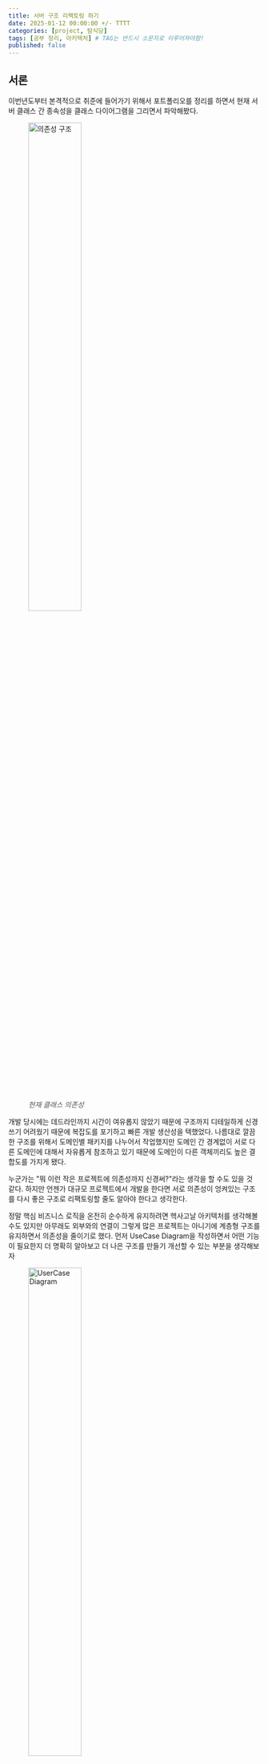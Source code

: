 ```yaml
---
title: 서버 구조 리팩토링 하기
date: 2025-01-12 00:00:00 +/- TTTT
categories: [project, 탐식당]
tags: [공부 정리, 아키텍처]	# TAG는 반드시 소문자로 이루어져야함!
published: false
---
```

<style>
  figcaption {
    font-size: 14px;
    color: #555;
    font-style: italic;
  }
</style>


## 서론
이번년도부터 본격적으로 취준에 들어가기 위해서 포트폴리오를 정리를 하면서 현재 서버 클래스 간 종속성을 클래스 다이어그램을 그리면서 파악해봤다.

<figure>
    <img src="/assets/img/2025-01-12/img1.png" width="50%" alt="의존성 구조">
    <figcaption>현재 클래스 의존성</figcaption>
</figure>

개발 당시에는 데드라인까지 시간이 여유롭지 않았기 때문에 구조까지 디테일하게 신경쓰기 어려웠기 때문에 복잡도를 포기하고 빠른 개발 생산성을 택했었다. 나름대로 깔끔한 구조를 위해서 도메인별 패키지를 나누어서 작업했지만 도메인 간 경계없이 서로 다른 도메인에 대해서 자유롭게 참조하고 있기 때문에 도메인이 다른 객체끼리도 높은 결합도를 가지게 됐다.

누군가는 "뭐 이런 작은 프로젝트에 의존성까지 신경써?"라는 생각을 할 수도 있을 것 같다. 하지만 언젠가 대규모 프로젝트에서 개발을 한다면 서로 의존성이 엉켜있는 구조를 다시 좋은 구조로 리팩토링할 줄도 알아야 한다고 생각한다.   

정말 핵심 비즈니스 로직을 온전히 순수하게 유지하려면 헥사고날 아키텍처를 생각해볼 수도 있지만 아무래도 외부와의 연결이 그렇게 많은 프로젝트는 아니기에 계층형 구조를 유지하면서 의존성을 줄이기로 했다. 먼저 UseCase Diagram을 작성하면서 어떤 기능이 필요한지 더 명확히 알아보고 더 나은 구조를 만들기 개선할 수 있는 부분을 생각해보자

<figure>
    <img src="/assets/img/2025-01-12/img2.png" width="50%" alt="UserCase Diagram">
    <figcaption>UseCase Diagram</figcaption>
</figure>


## 도메인간의 관계를 고려하기
UseCase를 보면 알 수 있드시 우리가 해결해야할 비즈니스 문제는 관리자에겐 식당, 메뉴, 식단 정보를 등록하고 필요 시에 알림을 보낼 수 있게 하고 일반 사용자는 식당, 식단 정보, 알림을 제공받을 수 있게 하는 것이다. 이 상황에서 가장 메인이 되는 도메인인 식당, 메뉴, 식단에서 어떤 역할을 해야하는지 정리해보자

### 식당
식당 정보에 대한 CRUD를 제공하고 각 식당마다 메뉴를 등록하고 삭제할 수 있는 기능을 제공해야한다.

### 메뉴
식당의 하위 도메인으로 각 식당의 메뉴에 대해서 CRD를 제공해야하고 동일한 이름의 메뉴는 등록할 수 없도록 해야한다.

### 식단
이 역시도 식당의 하위 도메인으로 각 식당의 식단을 등록할 수 있고, 식단 마다 메뉴의 변동을 관리하고 휴무, 품절 정보를 제공한다. 

이렇게 정리해보니 도메인간 상하관계가 좀 더 직접적으로 드러나며 도메인간 의존성을 단방향으로 더 단순화시킬 수 있을 것 같다.
<figure>
    <img src="/assets/img/2025-01-12/img5.png" width="100%" alt="개선 후 의존성">
    <figcaption>예상하는 개선 후 도메인간 의존성</figcaption>
</figure>

## 구조 개선
그럼 이제부터 구체적으로 의존성 하나하나를 구체적으로 살펴보며 개선해보자. 먼저 외부 도메인으로 의존성이 가장 적은 menu가 cafeteria에 대해 의존성을 갖는 부분을 알아보자

### menu 도메인

1. MenuController -> CafeteriaQueryService   
2. MenuQueryService -> CafeteriaRepository   
3. MenuCommandService -> CafeteriaQueryService   
위 세 경우를 하나씩 봐보자


<figure>
    <img src="/assets/img/2025-01-12/img3.png" width="100%" alt="MenuController">
    <figcaption>MenuController -> CafeteriaQueryService</figcaption>
</figure>

식당 식별자를 받아서 메뉴를 조회하는 API이다. 식당의 식별자를 받아 식당을 조회하는 부분에서 cafeteria에 의존하게 됐다.   
식당과 연관된 요청이기 때문에 cafeteria의 Controller로 변경시킬 수 있고, 오히려 이 구조가 비즈니스 흐름을 더 직관적으로 나타낼 수 있을 것 같다.

따라서 cafeteria의 Admin용 Controller로 옮기고 기존 API Path인 "/menu?cafeteriaId=식당 식별자 번호" 를 "/cafeteria/{cafeteraId}/menus"로 변경했다.

<figure>
    <img src="/assets/img/2025-01-12/img6.png" width="100%" alt="메뉴 리스트 조회 API">
    <figcaption>변경한 메뉴리스트 조회 API</figcaption>
</figure>


그 다음은 MenuQueryService의 의존성이다.

<figure>
    <img src="/assets/img/2025-01-12/img4.png" width="100%" alt="MenuQueryService">
    <figcaption>MenuQueryService -> CafeteriaRepository</figcaption>
</figure>

Menu를 조회하기 위한 findByCafeteriaAndName 메서드에서 식당 식별자와 메뉴 이름으로 조건으로 두는데 이 과정에서 식당 프록시 객체를 생성하기 위해 cafeteriaRepository가 쓰인 것이었다.
findByCafeteriaId 이런식으로 Spring Data JPA 메서드를 통해 쿼리를 만들면 조인이 일어나서 JpaRepository에서 제공하는 getReferenceById 메서드로 엔티티를 생성했던 것인데 이를 그냥 builder로 생성하는 것으로 변경해야겠다.

<figure>
    <img src="/assets/img/2025-01-12/img7.png" width="100%" alt="MenuQueryService">
    <figcaption>개선 후 MenuQueryService</figcaption>
</figure>

마지막으로 MenuCommandService이다.
<figure>
    <img src="/assets/img/2025-01-12/img8.png" width="100%" alt="MenuQueryService">
    <figcaption>MenuCommandService -> CafeteriaRepository</figcaption>
</figure>
메뉴를 저장하는 과정에서 cafeteriaId를 직접 받기 때문에 이를 조회하는 과정에서 cafeteria에 대한 의존이 생겼다. 앞에서 정리했듯이 cafeteria를 찾는 것은 menu 도메인의 역할이 아니다. cafeteria 도메인에서 수행할 역할이다. 따라서 현재 cafeteria를 받아 조회하는 부분을 미리 조회된 cafeteria를 받는 것으로 변경해주자.

그런데 이렇게 cafeteria를 직접 받는 것으로 바꾸다 보니 이미 식당에 존재하는 메뉴인지를 확인하는 MenuQueryService의 메서드에서 조건문으로 사용했던 cafeteriaId를 직접 cafeteria로 받아야 했다.

곰곰이 생각해보니 애초에 menu도메인에서 순수한 cafeteria가 아닌 cafeteriaId를 받는다는 것 자체가 cafeteria와 관련해서 repository 레이어에서 신경쓰게될 원인을 제공하는 것이기 때문에 이전에 변경했던 MenuQueryService역시 cafeteria를 받도록 변경하는 것이 더 바람직해보인다. 

이렇게 cafeteria를 받도록 변경했더니 cafeteriaId 정보를 담은 cafeteria를 만드는 역할이 MenuService에 의존하고 있는 MenuController와 AdminDietController에 넘어가게 됐다.

#### Controller의 역할
여기서 MenuController와 AdminController의 역할에 대해서도 한번 생각해보자. Controller는 API Path와 이를 작업할 메서드를 연결해주는 핸들러 역할을 한다. 근데 현재 menu와 diet 도메인에선 모두 도메인 내에서 자체적으로만 처리하여 결과를 넘겨주는 API는 존재하지 않는다. 모두 식당과 관련된 작업뿐이다. 따라서 Cafeteria 도메인의 Controller으로 넘겨줄 수 있고 이것이 오히려 요청하는 입장에서도 더 직관적일 것이다. 다만 Controller가 너무 비대해질 수 있다는 단점도 존재한다. 여기서 비대해진다는 것은 단순히 코드의 양이 많아진다는 것을 의미하는 것보단 CafeteriaController의 역할에 맞지 않는 API까지 매핑한다는 의미에 가까울 것 같다. 후에 독자적인 Controller로 나눌 필요가 생길 수도 있겠지만 현재로 봤을 때는 그렇게 필요하지 않은 것 같다.

표로 정리하자면 아래와 같다.

| **구분**               | **도메인별 Controller**                                                                                           | **하나의 Controller (도메인별 서비스 분리)**                                                              |
|-----------------------|----------------------------------------------------------------------------------------------------------------|--------------------------------------------------------------------------------------------------------|
| **장점**              | - 각 도메인에 집중하여 **책임 분산** 가능<br>- 도메인별로 독립적인 개발 및 테스트 용이<br>- 코드가 단순하고 모듈화된 설계 | - 비즈니스 흐름을 하나의 컨트롤러에서 관리하여 **전체 구조가 명확**<br>- **도메인 간 의존성을 깔끔하게 관리** 가능<br>- 도메인별 서비스에 로직 분리로 유지보수 및 확장성 증가 |
| **단점**              | - 요청에서 도메인 간 관계가 **명시적으로 드러나지 않음**<br>- 비즈니스 로직이 여러 컨트롤러에 분산되어 흐름이 산만할 수 있음<br>- 도메인 간의 협력 로직 관리가 복잡해질 가능성 있음 | - 컨트롤러가 **비대해질 가능성** (도메인 간 협력이 많을수록 복잡도 증가)<br>- 상위 컨트롤러가 너무 많은 책임을 질 경우 설계가 무거워질 수 있음 |
| **적용에 적합한 상황** | - 도메인의 독립성이 강하고, 도메인 간 관계가 적은 경우<br>- 도메인별로 작업을 분리하여 독립적으로 개발해야 하는 경우                     | - 요청 처리에서 **도메인 간의 관계를 명확히 드러내야 하는 경우**<br>- 비즈니스 흐름이 도메인 간 협력으로 구성된 경우<br>- 유지보수와 확장성을 중요시하는 프로젝트 |

현재 모든 메뉴, 식단 API들은 모두 식당의 식별자를 같이 받아서 식당 
현재 식당, 메뉴, 식단 3가지 도메인은 서로 밀접한 관계를 가지며 협력을 하기 때문에 하나의 상위 도메인인 cafeteria에만 컨트롤러를 두기로 했다.


이전에 진행했던 '탐식당' 프로젝트를 
## 현재 구조 
